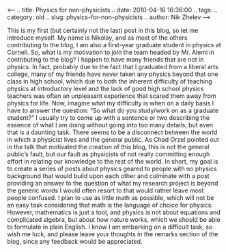 <--
.. title: Physics for non-physicists
.. date: 2010-04-16 16:36:00
.. tags: 
.. category: old
.. slug: physics-for-non-physicists
.. author: Nik Zhelev
-->


This is my first (but certainly not the last) post in this blog, so let
me introduce myself. My name is Nikolay, and as most of the others
contributing to the blog, I am also a first-year graduate student in
physics at Cornell.
So, what is my motivation to join the team headed by Mr. Alemi in
contributing to the blog? I happen to have many friends that are not in
physics. In fact, probably due to the fact that I graduated from a
liberal arts college, many of my friends have never taken any physics
beyond that one class in high school, which due to both the inherent
difficulty of teaching physics at introductory level and the lack of
good high school physics teachers was often an unpleasant experience
that scared them away from physics for life. Now, imagine what my
difficulty is when on a daily basis I have to answer the question: “So
what do you study/work on as a graduate student?” I usually try to come
up with a sentence or two describing the essence of what I am doing
without going into too many details, but even that is a daunting task.
There seems to be a disconnect between the world in which a physicist
lives and the general public. As Chad Orzel pointed out in the talk that
motivated the creation of this blog, this is not the general public’s
fault, but our fault as physicists of not really committing enough
effort in relating our knowledge to the rest of the world.
In short, my goal is to create a series of posts about physics geared to
people with no physics background that would build upon each other and
culminate with a post providing an answer to the question of what my
research project is beyond the generic words I would often resort to
that would rather leave most people confused. I plan to use as little
math as possible, which will not be an easy task considering that math
is the language of choice for physics. However, mathematics is just a
tool, and physics is not about equations and complicated algebra, but
about how nature works, which we should be able to formulate in plain
English. I know I am embarking on a difficult task, so wish me luck, and
please leave your thoughts in the remarks section of the blog, since any
feedback would be appreciated.
